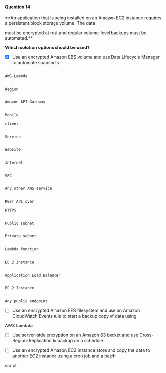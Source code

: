 #### Question  14


**An application that is being installed on an Amazon EC2 instance requires a persistent block storage volume. The data

must be encrypted at rest and regular volume-level backups must be automated.**


**Which solution options should be used?**


- [x] Use an encrypted Amazon EBS volume and use Data Lifecycle Manager to automate snapshots


```

AWS Lambda

```


```

Region

```


```

Amazon API Gateway

```


```

Mobile

client

```


```

Service

```


```

Website

```


```

Internet

```


```

VPC

```


```

Any other AWS service

```


```

REST API over

HTTPS

```


```

Public subnet

```


```

Private subnet

```


```

Lambda function

```


```

EC 2 Instance

```


```

Application Load Balancer

```


```

EC 2 Instance

```


```

Any public endpoint

```


- [ ] Use an encrypted Amazon EFS filesystem and use an Amazon CloudWatch Events rule to start a backup copy of data using

AWS Lambda


- [ ] Use server-side encryption on an Amazon S3 bucket and use Cross-Region-Replication to backup on a schedule


- [ ] Use an encrypted Amazon EC2 instance store and copy the data to another EC2 instance using a cron job and a batch

script

